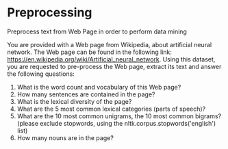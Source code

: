 # Preprocessing
Preprocess text from Web Page in order to perform data mining

You are provided with a Web page from Wikipedia, about artificial neural network. The Web page can be found in the following link: https://en.wikipedia.org/wiki/Artificial_neural_network.
Using this dataset, you are requested to pre-process the Web page, extract its text and answer the following questions:
1. What is the word count and vocabulary of this Web page?
2. How many sentences are contained in the page?
3. What is the lexical diversity of the page?
4. What are the 5 most common lexical categories (parts of speech)?
5. What are the 10 most common unigrams, the 10 most common bigrams? (please exclude
stopwords, using the nltk.corpus.stopwords('english') list)
6. How many nouns are in the page?

